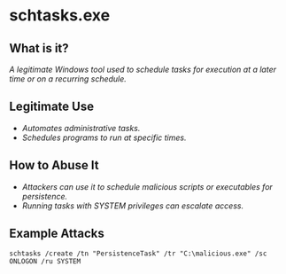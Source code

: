 # schtasks.exe
## What is it?
*A legitimate Windows tool used to schedule tasks for execution at a later time or on a recurring schedule.*

## Legitimate Use
- *Automates administrative tasks.*
- *Schedules programs to run at specific times.*

## How to Abuse It
- *Attackers can use it to schedule malicious scripts or executables for persistence.*
- *Running tasks with SYSTEM privileges can escalate access.*

## Example Attacks
```
schtasks /create /tn "PersistenceTask" /tr "C:\malicious.exe" /sc ONLOGON /ru SYSTEM
```

